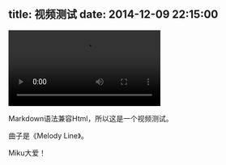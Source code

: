 title: 视频测试
date: 2014-12-09 22:15:00
---

<video src="miku/miku.mp4" controls="controls" autoplay="autoplay">
您的浏览器不支持 video 标签。
</video>

Markdown语法兼容Html，所以这是一个视频测试。

曲子是《Melody Line》。

Miku大爱！

